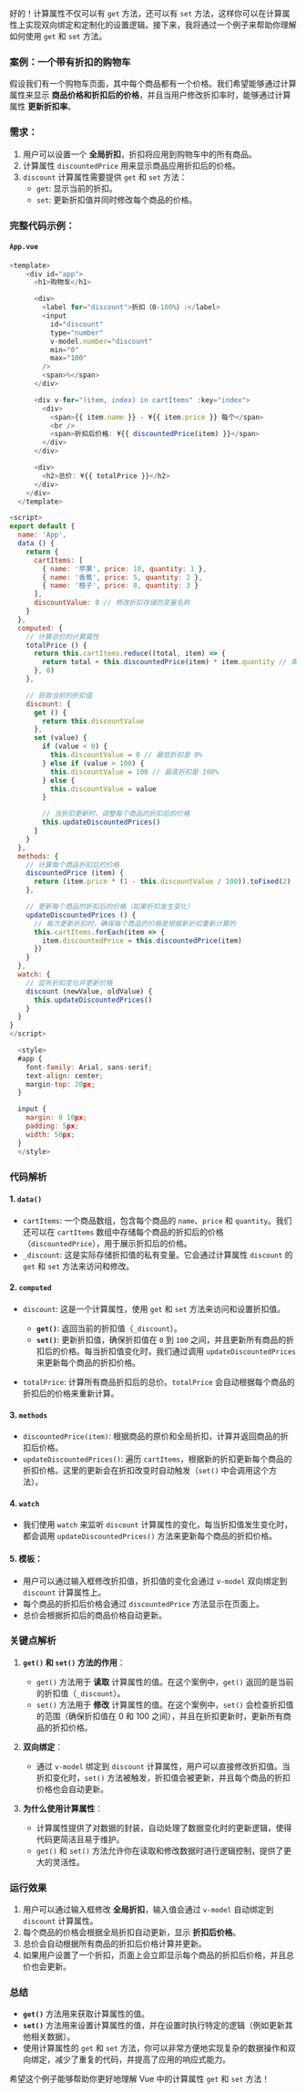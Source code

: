 好的！计算属性不仅可以有 `get` 方法，还可以有 `set` 方法，这样你可以在计算属性上实现双向绑定和定制化的设置逻辑。接下来，我将通过一个例子来帮助你理解如何使用 `get` 和 `set` 方法。

### 案例：一个带有折扣的购物车

假设我们有一个购物车页面，其中每个商品都有一个价格。我们希望能够通过计算属性来显示 **商品价格和折扣后的价格**，并且当用户修改折扣率时，能够通过计算属性 **更新折扣率**。

### 需求：
1. 用户可以设置一个 **全局折扣**，折扣将应用到购物车中的所有商品。
2. 计算属性 `discountedPrice` 用来显示商品应用折扣后的价格。
3. `discount` 计算属性需要提供 `get` 和 `set` 方法：
   - `get`: 显示当前的折扣。
   - `set`: 更新折扣值并同时修改每个商品的价格。

### 完整代码示例：

#### `App.vue`

```js
<template>
    <div id="app">
      <h1>购物车</h1>

      <div>
        <label for="discount">折扣（0-100%）:</label>
        <input
          id="discount"
          type="number"
          v-model.number="discount"
          min="0"
          max="100"
        />
        <span>%</span>
      </div>

      <div v-for="(item, index) in cartItems" :key="index">
        <div>
          <span>{{ item.name }} - ¥{{ item.price }} 每个</span>
          <br />
          <span>折扣后价格: ¥{{ discountedPrice(item) }}</span>
        </div>
      </div>

      <div>
        <h2>总价: ¥{{ totalPrice }}</h2>
      </div>
    </div>
  </template>

<script>
export default {
  name: 'App',
  data () {
    return {
      cartItems: [
        { name: '苹果', price: 10, quantity: 1 },
        { name: '香蕉', price: 5, quantity: 2 },
        { name: '橙子', price: 8, quantity: 3 }
      ],
      discountValue: 0 // 修改折扣存储的变量名称
    }
  },
  computed: {
    // 计算总价的计算属性
    totalPrice () {
      return this.cartItems.reduce((total, item) => {
        return total + this.discountedPrice(item) * item.quantity // 乘上数量
      }, 0)
    },

    // 获取当前的折扣值
    discount: {
      get () {
        return this.discountValue
      },
      set (value) {
        if (value < 0) {
          this.discountValue = 0 // 最低折扣是 0%
        } else if (value > 100) {
          this.discountValue = 100 // 最高折扣是 100%
        } else {
          this.discountValue = value
        }

        // 当折扣更新时，调整每个商品的折扣后的价格
        this.updateDiscountedPrices()
      }
    }
  },
  methods: {
    // 计算每个商品折扣后的价格
    discountedPrice (item) {
      return (item.price * (1 - this.discountValue / 100)).toFixed(2)
    },

    // 更新每个商品的折扣后的价格（如果折扣发生变化）
    updateDiscountedPrices () {
      // 每次更新折扣时，确保每个商品的价格是根据新折扣重新计算的
      this.cartItems.forEach(item => {
        item.discountedPrice = this.discountedPrice(item)
      })
    }
  },
  watch: {
    // 监听折扣变化并更新价格
    discount (newValue, oldValue) {
      this.updateDiscountedPrices()
    }
  }
}
</script>

  <style>
  #app {
    font-family: Arial, sans-serif;
    text-align: center;
    margin-top: 20px;
  }

  input {
    margin: 0 10px;
    padding: 5px;
    width: 50px;
  }
  </style>

```

### 代码解析

#### 1. **`data()`**
- `cartItems`: 一个商品数组，包含每个商品的 `name`、`price` 和 `quantity`。我们还可以在 `cartItems` 数组中存储每个商品的折扣后的价格（`discountedPrice`），用于展示折扣后的价格。
- `_discount`: 这是实际存储折扣值的私有变量。它会通过计算属性 `discount` 的 `get` 和 `set` 方法来访问和修改。

#### 2. **`computed`**
- `discount`: 这是一个计算属性，使用 `get` 和 `set` 方法来访问和设置折扣值。
  - **`get()`**: 返回当前的折扣值（`_discount`）。
  - **`set()`**: 更新折扣值，确保折扣值在 `0` 到 `100` 之间，并且更新所有商品的折扣后的价格。每当折扣值变化时，我们通过调用 `updateDiscountedPrices` 来更新每个商品的折扣价格。

- `totalPrice`: 计算所有商品折扣后的总价。`totalPrice` 会自动根据每个商品的折扣后的价格来重新计算。

#### 3. **`methods`**
- `discountedPrice(item)`: 根据商品的原价和全局折扣，计算并返回商品的折扣后价格。
- `updateDiscountedPrices()`: 遍历 `cartItems`，根据新的折扣更新每个商品的折扣价格。这里的更新会在折扣改变时自动触发（`set()` 中会调用这个方法）。

#### 4. **`watch`**
- 我们使用 `watch` 来监听 `discount` 计算属性的变化，每当折扣值发生变化时，都会调用 `updateDiscountedPrices()` 方法来更新每个商品的折扣价格。

#### 5. **模板**：
- 用户可以通过输入框修改折扣值，折扣值的变化会通过 `v-model` 双向绑定到 `discount` 计算属性上。
- 每个商品的折扣后价格会通过 `discountedPrice` 方法显示在页面上。
- 总价会根据折扣后的商品价格自动更新。

### 关键点解析

1. **`get()` 和 `set()` 方法的作用**：
   - `get()` 方法用于 **读取** 计算属性的值。在这个案例中，`get()` 返回的是当前的折扣值（`_discount`）。
   - `set()` 方法用于 **修改** 计算属性的值。在这个案例中，`set()` 会检查折扣值的范围（确保折扣值在 0 和 100 之间），并且在折扣更新时，更新所有商品的折扣价格。

2. **双向绑定**：
   - 通过 `v-model` 绑定到 `discount` 计算属性，用户可以直接修改折扣值。当折扣变化时，`set()` 方法被触发，折扣值会被更新，并且每个商品的折扣价格也会自动更新。

3. **为什么使用计算属性**：
   - 计算属性提供了对数据的封装，自动处理了数据变化时的更新逻辑，使得代码更简洁且易于维护。
   - `get()` 和 `set()` 方法允许你在读取和修改数据时进行逻辑控制，提供了更大的灵活性。

### 运行效果

1. 用户可以通过输入框修改 **全局折扣**，输入值会通过 `v-model` 自动绑定到 `discount` 计算属性。
2. 每个商品的价格会根据全局折扣自动更新，显示 **折扣后价格**。
3. 总价会自动根据所有商品的折扣后价格计算并更新。
4. 如果用户设置了一个折扣，页面上会立即显示每个商品的折扣后价格，并且总价也会更新。

### 总结

- **`get()`** 方法用来获取计算属性的值。
- **`set()`** 方法用来设置计算属性的值，并在设置时执行特定的逻辑（例如更新其他相关数据）。
- 使用计算属性的 `get` 和 `set` 方法，你可以非常方便地实现复杂的数据操作和双向绑定，减少了重复的代码，并提高了应用的响应式能力。

希望这个例子能够帮助你更好地理解 Vue 中的计算属性 `get` 和 `set` 方法！
